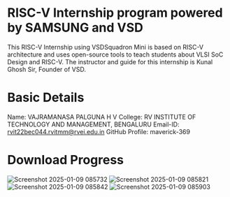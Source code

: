 # RISC-V Internship program powered by SAMSUNG and VSD
This RISC-V Internship using VSDSquadron Mini is based on RISC-V architecture and uses open-source tools to teach students about VLSI SoC Design and RISC-V. The instructor and guide for this internship is Kunal Ghosh Sir, Founder of VSD.
# Basic Details
Name: VAJRAMANASA PALGUNA H V
College: RV INSTITUTE OF TECHNOLOGY AND MANAGEMENT, BENGALURU
Email-ID: rvit22bec044.rvitmm@rvei.edu.in
GitHub Profile: maverick-369
# Download Progress

![Screenshot 2025-01-09 085732](https://github.com/user-attachments/assets/e2c6b782-a9b8-417e-ba20-89a213548f00)
![Screenshot 2025-01-09 085821](https://github.com/user-attachments/assets/34042491-3964-4b00-ad4a-8016a6daa559)
![Screenshot 2025-01-09 085842](https://github.com/user-attachments/assets/766233b7-5d68-4af3-b520-25f49ba67d9e)
![Screenshot 2025-01-09 085903](https://github.com/user-attachments/assets/937a905f-6cef-40eb-b5f0-98118b49c78c)
